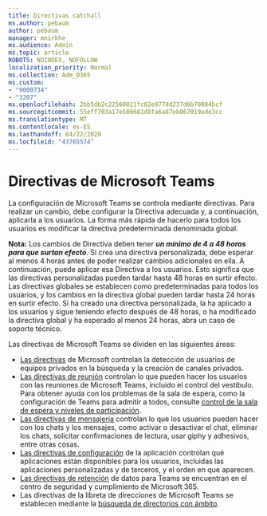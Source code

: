 ```yaml
---
title: Directivas catchall
ms.author: pebaum
author: pebaum
manager: mnirkhe
ms.audience: Admin
ms.topic: article
ROBOTS: NOINDEX, NOFOLLOW
localization_priority: Normal
ms.collection: Adm_O365
ms.custom:
- "9000734"
- "3207"
ms.openlocfilehash: 2bb5db2c22560021fc82e9778d237d6b70884bcf
ms.sourcegitcommit: 55eff703a17e500681d8fa6a87eb067019ade3cc
ms.translationtype: MT
ms.contentlocale: es-ES
ms.lasthandoff: 04/22/2020
ms.locfileid: "43765574"
---
```

# <a name="teams-policies"></a>Directivas de Microsoft Teams

La configuración de Microsoft Teams se controla mediante directivas. Para realizar un cambio, debe configurar la Directiva adecuada y, a continuación, aplicarla a los usuarios. La forma más rápida de hacerlo para todos los usuarios es modificar la directiva predeterminada denominada global. 

**Nota:** Los cambios de Directiva deben tener ***un mínimo de 4 a 48 horas para que surtan efecto***. Si crea una directiva personalizada, debe esperar al menos 4 horas antes de poder realizar cambios adicionales en ella. A continuación, puede aplicar esa Directiva a los usuarios. Esto significa que las directivas personalizadas pueden tardar hasta 48 horas en surtir efecto. Las directivas globales se establecen como predeterminadas para todos los usuarios, y los cambios en la directiva global pueden tardar hasta 24 horas en surtir efecto. Si ha creado una directiva personalizada, la ha aplicado a los usuarios y sigue teniendo efecto después de 48 horas, o ha modificado la directiva global y ha esperado al menos 24 horas, abra un caso de soporte técnico.

Las directivas de Microsoft Teams se dividen en las siguientes áreas:

- [Las directivas](https://docs.microsoft.com/MicrosoftTeams/teams-policies) de Microsoft controlan la detección de usuarios de equipos privados en la búsqueda y la creación de canales privados.  
- [Las directivas de reunión](https://docs.microsoft.com/microsoftteams/meeting-policies-in-teams) controlan lo que pueden hacer los usuarios con las reuniones de Microsoft Teams, incluido el control del vestíbulo. Para obtener ayuda con los problemas de la sala de espera, como la configuración de Teams para admitir a todos, consulte [control de la sala de espera y niveles de participación](https://docs.microsoft.com/alchemyinsights/bypass-lobby).
- [Las directivas de mensajería](https://docs.microsoft.com/microsoftteams/messaging-policies-in-teams) controlan lo que los usuarios pueden hacer con los chats y los mensajes, como activar o desactivar el chat, eliminar los chats, solicitar confirmaciones de lectura, usar giphy y adhesivos, entre otras cosas.
- [Las directivas de configuración](https://docs.microsoft.com/MicrosoftTeams/teams-app-setup-policies) de la aplicación controlan qué aplicaciones están disponibles para los usuarios, incluidas las aplicaciones personalizadas y de terceros, y el orden en que aparecen.  
- [Las directivas de retención](https://docs.microsoft.com/microsoftteams/retention-policies) de datos para Teams se encuentran en el centro de seguridad y cumplimiento de Microsoft 365.
- Las directivas de la libreta de direcciones de Microsoft Teams se establecen mediante la [búsqueda de directorios con ámbito](https://docs.microsoft.com/MicrosoftTeams/teams-scoped-directory-search).